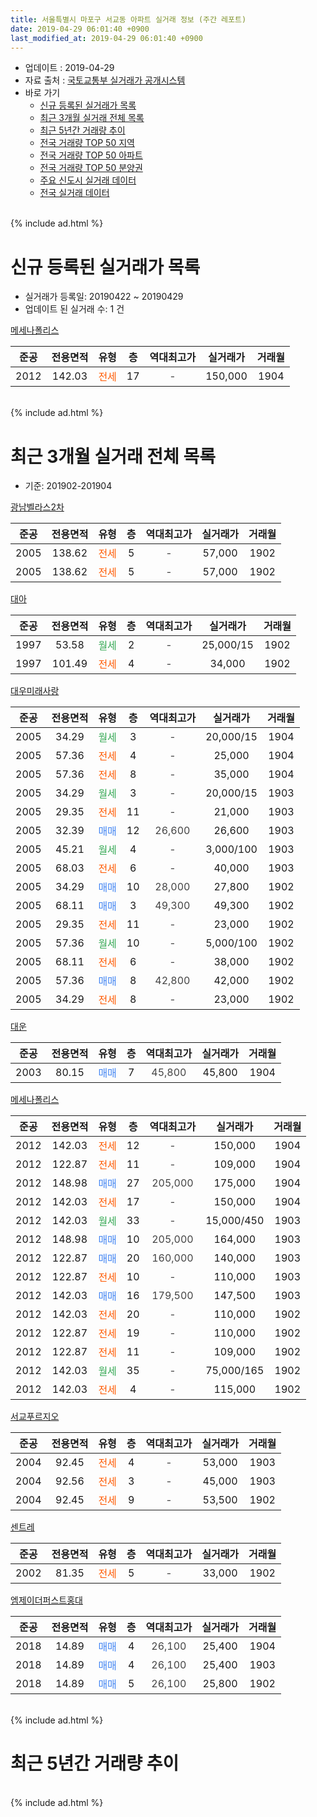 ```yaml
---
title: 서울특별시 마포구 서교동 아파트 실거래 정보 (주간 레포트)
date: 2019-04-29 06:01:40 +0900
last_modified_at: 2019-04-29 06:01:40 +0900
---
```


* 업데이트 : 2019-04-29
* 자료 출처 : [국토교통부 실거래가 공개시스템](http://rt.molit.go.kr)
* 바로 가기
    * [신규 등록된 실거래가 목록](#신규-등록된-실거래가-목록)
    * [최근 3개월 실거래 전체 목록](#최근-3개월-실거래-전체-목록)
    * [최근 5년간 거래량 추이](#최근-5년간-거래량-추이)
    * [전국 거래량 TOP 50 지역](https://inasie.github.io/apt-trade-info/최근-3개월-전국에서-가장-거래가-많이-발생한-지역)
    * [전국 거래량 TOP 50 아파트](https://inasie.github.io/apt-trade-info/최근-3개월-전국에서-가장-거래가-많이-발생한-아파트)
    * [전국 거래량 TOP 50 분양권](https://inasie.github.io/apt-trade-info/최근-3개월-전국에서-가장-거래가-많이-발생한-분양권)
    * [주요 신도시 실거래 데이터](https://inasie.github.io/apt-trade-info/주요-신도시)
    * [전국 실거래 데이터](https://inasie.github.io/apt-trade-info/전국)
<br>
{% include ad.html %}
<br>

# 신규 등록된 실거래가 목록
* 실거래가 등록일: 20190422 ~ 20190429
* 업데이트 된 실거래 수: 1 건


[메세나폴리스](https://search.naver.com/search.naver?query=%EC%84%9C%EC%9A%B8%ED%8A%B9%EB%B3%84%EC%8B%9C+%EB%A7%88%ED%8F%AC%EA%B5%AC+%EC%84%9C%EA%B5%90%EB%8F%99+%EB%A9%94%EC%84%B8%EB%82%98%ED%8F%B4%EB%A6%AC%EC%8A%A4)

|준공|전용면적|유형|층|역대최고가|실거래가|거래월|
|:---:|:---:|:---:|:---:|:---:|:---:|:---:|
|2012|142.03|<span style="color:#ff5a00">전세</span>|17|<span style="color:#444444">-</span>|150,000|1904|


<br>
{% include ad.html %}
<br>

# 최근 3개월 실거래 전체 목록
* 기준: 201902-201904


[광남벨라스2차](https://search.naver.com/search.naver?query=%EC%84%9C%EC%9A%B8%ED%8A%B9%EB%B3%84%EC%8B%9C+%EB%A7%88%ED%8F%AC%EA%B5%AC+%EC%84%9C%EA%B5%90%EB%8F%99+%EA%B4%91%EB%82%A8%EB%B2%A8%EB%9D%BC%EC%8A%A42%EC%B0%A8)

|준공|전용면적|유형|층|역대최고가|실거래가|거래월|
|:---:|:---:|:---:|:---:|:---:|:---:|:---:|
|2005|138.62|<span style="color:#ff5a00">전세</span>|5|<span style="color:#444444">-</span>|57,000|1902|
|2005|138.62|<span style="color:#ff5a00">전세</span>|5|<span style="color:#444444">-</span>|57,000|1902|

[대아](https://search.naver.com/search.naver?query=%EC%84%9C%EC%9A%B8%ED%8A%B9%EB%B3%84%EC%8B%9C+%EB%A7%88%ED%8F%AC%EA%B5%AC+%EC%84%9C%EA%B5%90%EB%8F%99+%EB%8C%80%EC%95%84)

|준공|전용면적|유형|층|역대최고가|실거래가|거래월|
|:---:|:---:|:---:|:---:|:---:|:---:|:---:|
|1997|53.58|<span style="color:#34a853">월세</span>|2|<span style="color:#444444">-</span>|25,000/15|1902|
|1997|101.49|<span style="color:#ff5a00">전세</span>|4|<span style="color:#444444">-</span>|34,000|1902|

[대우미래사랑](https://search.naver.com/search.naver?query=%EC%84%9C%EC%9A%B8%ED%8A%B9%EB%B3%84%EC%8B%9C+%EB%A7%88%ED%8F%AC%EA%B5%AC+%EC%84%9C%EA%B5%90%EB%8F%99+%EB%8C%80%EC%9A%B0%EB%AF%B8%EB%9E%98%EC%82%AC%EB%9E%91)

|준공|전용면적|유형|층|역대최고가|실거래가|거래월|
|:---:|:---:|:---:|:---:|:---:|:---:|:---:|
|2005|34.29|<span style="color:#34a853">월세</span>|3|<span style="color:#444444">-</span>|20,000/15|1904|
|2005|57.36|<span style="color:#ff5a00">전세</span>|4|<span style="color:#444444">-</span>|25,000|1904|
|2005|57.36|<span style="color:#ff5a00">전세</span>|8|<span style="color:#444444">-</span>|35,000|1904|
|2005|34.29|<span style="color:#34a853">월세</span>|3|<span style="color:#444444">-</span>|20,000/15|1903|
|2005|29.35|<span style="color:#ff5a00">전세</span>|11|<span style="color:#444444">-</span>|21,000|1903|
|2005|32.39|<span style="color:#4285f3">매매</span>|12|<span style="color:#444444">26,600</span>|26,600|1903|
|2005|45.21|<span style="color:#34a853">월세</span>|4|<span style="color:#444444">-</span>|3,000/100|1903|
|2005|68.03|<span style="color:#ff5a00">전세</span>|6|<span style="color:#444444">-</span>|40,000|1903|
|2005|34.29|<span style="color:#4285f3">매매</span>|10|<span style="color:#444444">28,000</span>|27,800|1902|
|2005|68.11|<span style="color:#4285f3">매매</span>|3|<span style="color:#444444">49,300</span>|49,300|1902|
|2005|29.35|<span style="color:#ff5a00">전세</span>|11|<span style="color:#444444">-</span>|23,000|1902|
|2005|57.36|<span style="color:#34a853">월세</span>|10|<span style="color:#444444">-</span>|5,000/100|1902|
|2005|68.11|<span style="color:#ff5a00">전세</span>|6|<span style="color:#444444">-</span>|38,000|1902|
|2005|57.36|<span style="color:#4285f3">매매</span>|8|<span style="color:#444444">42,800</span>|42,000|1902|
|2005|34.29|<span style="color:#ff5a00">전세</span>|8|<span style="color:#444444">-</span>|23,000|1902|

[대운](https://search.naver.com/search.naver?query=%EC%84%9C%EC%9A%B8%ED%8A%B9%EB%B3%84%EC%8B%9C+%EB%A7%88%ED%8F%AC%EA%B5%AC+%EC%84%9C%EA%B5%90%EB%8F%99+%EB%8C%80%EC%9A%B4)

|준공|전용면적|유형|층|역대최고가|실거래가|거래월|
|:---:|:---:|:---:|:---:|:---:|:---:|:---:|
|2003|80.15|<span style="color:#4285f3">매매</span>|7|<span style="color:#444444">45,800</span>|45,800|1904|

[메세나폴리스](https://search.naver.com/search.naver?query=%EC%84%9C%EC%9A%B8%ED%8A%B9%EB%B3%84%EC%8B%9C+%EB%A7%88%ED%8F%AC%EA%B5%AC+%EC%84%9C%EA%B5%90%EB%8F%99+%EB%A9%94%EC%84%B8%EB%82%98%ED%8F%B4%EB%A6%AC%EC%8A%A4)

|준공|전용면적|유형|층|역대최고가|실거래가|거래월|
|:---:|:---:|:---:|:---:|:---:|:---:|:---:|
|2012|142.03|<span style="color:#ff5a00">전세</span>|12|<span style="color:#444444">-</span>|150,000|1904|
|2012|122.87|<span style="color:#ff5a00">전세</span>|11|<span style="color:#444444">-</span>|109,000|1904|
|2012|148.98|<span style="color:#4285f3">매매</span>|27|<span style="color:#444444">205,000</span>|175,000|1904|
|2012|142.03|<span style="color:#ff5a00">전세</span>|17|<span style="color:#444444">-</span>|150,000|1904|
|2012|142.03|<span style="color:#34a853">월세</span>|33|<span style="color:#444444">-</span>|15,000/450|1903|
|2012|148.98|<span style="color:#4285f3">매매</span>|10|<span style="color:#444444">205,000</span>|164,000|1903|
|2012|122.87|<span style="color:#4285f3">매매</span>|20|<span style="color:#444444">160,000</span>|140,000|1903|
|2012|122.87|<span style="color:#ff5a00">전세</span>|10|<span style="color:#444444">-</span>|110,000|1903|
|2012|142.03|<span style="color:#4285f3">매매</span>|16|<span style="color:#444444">179,500</span>|147,500|1903|
|2012|142.03|<span style="color:#ff5a00">전세</span>|20|<span style="color:#444444">-</span>|110,000|1902|
|2012|122.87|<span style="color:#ff5a00">전세</span>|19|<span style="color:#444444">-</span>|110,000|1902|
|2012|122.87|<span style="color:#ff5a00">전세</span>|11|<span style="color:#444444">-</span>|109,000|1902|
|2012|142.03|<span style="color:#34a853">월세</span>|35|<span style="color:#444444">-</span>|75,000/165|1902|
|2012|142.03|<span style="color:#ff5a00">전세</span>|4|<span style="color:#444444">-</span>|115,000|1902|

[서교푸르지오](https://search.naver.com/search.naver?query=%EC%84%9C%EC%9A%B8%ED%8A%B9%EB%B3%84%EC%8B%9C+%EB%A7%88%ED%8F%AC%EA%B5%AC+%EC%84%9C%EA%B5%90%EB%8F%99+%EC%84%9C%EA%B5%90%ED%91%B8%EB%A5%B4%EC%A7%80%EC%98%A4)

|준공|전용면적|유형|층|역대최고가|실거래가|거래월|
|:---:|:---:|:---:|:---:|:---:|:---:|:---:|
|2004|92.45|<span style="color:#ff5a00">전세</span>|4|<span style="color:#444444">-</span>|53,000|1903|
|2004|92.56|<span style="color:#ff5a00">전세</span>|3|<span style="color:#444444">-</span>|45,000|1903|
|2004|92.45|<span style="color:#ff5a00">전세</span>|9|<span style="color:#444444">-</span>|53,500|1902|

[센트레](https://search.naver.com/search.naver?query=%EC%84%9C%EC%9A%B8%ED%8A%B9%EB%B3%84%EC%8B%9C+%EB%A7%88%ED%8F%AC%EA%B5%AC+%EC%84%9C%EA%B5%90%EB%8F%99+%EC%84%BC%ED%8A%B8%EB%A0%88)

|준공|전용면적|유형|층|역대최고가|실거래가|거래월|
|:---:|:---:|:---:|:---:|:---:|:---:|:---:|
|2002|81.35|<span style="color:#ff5a00">전세</span>|5|<span style="color:#444444">-</span>|33,000|1902|

[엠제이더퍼스트홍대](https://search.naver.com/search.naver?query=%EC%84%9C%EC%9A%B8%ED%8A%B9%EB%B3%84%EC%8B%9C+%EB%A7%88%ED%8F%AC%EA%B5%AC+%EC%84%9C%EA%B5%90%EB%8F%99+%EC%97%A0%EC%A0%9C%EC%9D%B4%EB%8D%94%ED%8D%BC%EC%8A%A4%ED%8A%B8%ED%99%8D%EB%8C%80)

|준공|전용면적|유형|층|역대최고가|실거래가|거래월|
|:---:|:---:|:---:|:---:|:---:|:---:|:---:|
|2018|14.89|<span style="color:#4285f3">매매</span>|4|<span style="color:#444444">26,100</span>|25,400|1904|
|2018|14.89|<span style="color:#4285f3">매매</span>|4|<span style="color:#444444">26,100</span>|25,400|1903|
|2018|14.89|<span style="color:#4285f3">매매</span>|5|<span style="color:#444444">26,100</span>|25,800|1902|


<br>
{% include ad.html %}
<br>

# 최근 5년간 거래량 추이


<div style="width:100%;">
    <canvas id="deal_progress" height="200"></canvas>
</div>

<script>
new Chart(document.getElementById("deal_progress"), {
    type: 'line',
    data: {
        labels: ['201404','201405','201406','201407','201408','201409','201410','201411','201412','201501','201502','201503','201504','201505','201506','201507','201508','201509','201510','201511','201512','201601','201602','201603','201604','201605','201606','201607','201608','201609','201610','201611','201612','201701','201702','201703','201704','201705','201706','201707','201708','201709','201710','201711','201712','201801','201802','201803','201804','201805','201806','201807','201808','201809','201810','201811','201812','201901','201902','201903','201904'],
        datasets: [{
            label: '매매',
            pointRadius: 1,
            data: [5, 5, 8, 2, 9, 11, 7, 8, 7, 11, 10, 15, 11, 12, 12, 8, 9, 13, 47, 14, 7, 11, 3, 7, 8, 9, 0, 12, 13, 18, 10, 2, 8, 7, 3, 6, 9, 3, 10, 8, 7, 5, 4, 7, 5, 10, 14, 5, 7, 4, 3, 14, 18, 12, 15, 5, 3, 9, 4, 5, 3],
            borderColor: "rgba(255, 201, 14, 1)",
            backgroundColor: "rgba(255, 201, 14, 0.5)",
            fill: false,
            lineTension: 0
        },{
            label: '전월세',
            pointRadius: 1,
            data: [10, 11, 6, 11, 13, 8, 13, 14, 7, 8, 3, 10, 6, 8, 7, 4, 7, 7, 8, 10, 8, 11, 3, 13, 7, 4, 9, 5, 9, 2, 5, 6, 9, 9, 10, 7, 3, 6, 10, 6, 9, 10, 7, 8, 10, 8, 14, 13, 9, 11, 15, 14, 13, 11, 12, 12, 10, 9, 15, 8, 6],
            borderColor: "rgba(0, 141, 185, 1)",
            backgroundColor: "rgba(0, 141, 185, 0.5)",
            fill: false,
            lineTension: 0
        }
        ]
    },
    options: {
        responsive: true,
        title: {
            display: false
        },
        tooltips: {
            mode: 'index',
            intersect: false
        },
        hover: {
            mode: 'nearest',
            intersect: true
        },
        scales: {
            xAxes: [{
                display: true,
                scaleLabel: {
                    display: true,
                    labelString: '년/월'
                }
            }],
            yAxes: [{
                display: true,
                ticks: {
                    suggestedMin: 0,
                },
                scaleLabel: {
                    display: true,
                    labelString: '실거래 수'
                }
            }]
        }
    }
});

</script>


<br>
{% include ad.html %}
<br>

